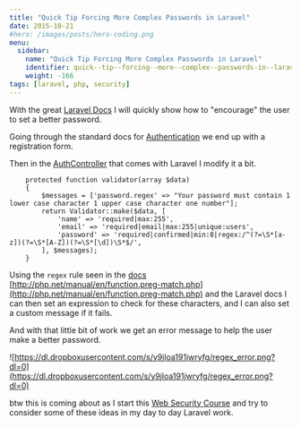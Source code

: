 ```yaml
---
title: "Quick Tip Forcing More Complex Passwords in Laravel"
date: 2015-10-21
#hero: /images/posts/hero-coding.png
menu:
  sidebar:
    name: "Quick Tip Forcing More Complex Passwords in Laravel"
    identifier: quick--tip--forcing--more--complex--passwords-in--laravel
    weight: -166
tags: [laravel, php, security]
---
```


With the great [Laravel Docs](http://laravel.com/docs/5.1/validation) I will quickly show how to "encourage" the user to set a better password.

Going through the standard docs for [Authentication](http://laravel.com/docs/5.1/authentication) we end up with a registration form.

Then in the [AuthController](https://github.com/laravel/laravel/blob/master/app/Http/Controllers/Auth/AuthController.php) that comes with Laravel I modify it a bit.

~~~
    protected function validator(array $data)
    {
        $messages = ['password.regex' => "Your password must contain 1 lower case character 1 upper case character one number"];
        return Validator::make($data, [
            'name' => 'required|max:255',
            'email' => 'required|email|max:255|unique:users',
            'password' => 'required|confirmed|min:8|regex:/^(?=\S*[a-z])(?=\S*[A-Z])(?=\S*[\d])\S*$/',
        ], $messages);
    }
~~~

Using the `regex` rule seen in the [docs](http://laravel.com/docs/5.1/validation#available-validation-rules) [http://php.net/manual/en/function.preg-match.php](http://php.net/manual/en/function.preg-match.php) and the Laravel docs I can then set an expression to check for these characters, and I can also set a custom message if it fails.

And with that little bit of work we get an error message to help the user make a better password.

![https://dl.dropboxusercontent.com/s/y9jloa191jwryfg/regex_error.png?dl=0](https://dl.dropboxusercontent.com/s/y9jloa191jwryfg/regex_error.png?dl=0)

btw this is coming about as I start this [Web Security Course](https://onemonth.com/courses/web-security) and try to consider some of these ideas in my day to day Laravel work. 